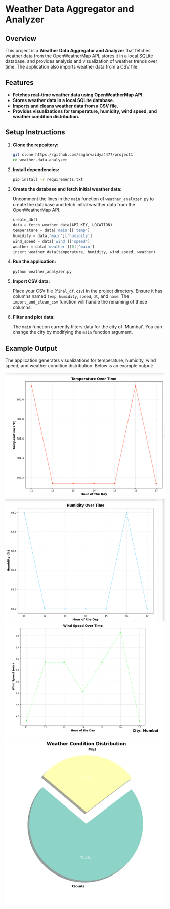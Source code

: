 # **Weather Data Aggregator and Analyzer**

## **Overview**

This project is a **Weather Data Aggregator and Analyzer** that fetches weather data from the OpenWeatherMap API, stores it in a local SQLite database, and provides analysis and visualization of weather trends over time. The application also imports weather data from a CSV file.

## **Features**

- **Fetches real-time weather data using OpenWeatherMap API.**
- **Stores weather data in a local SQLite database.**
- **Imports and cleans weather data from a CSV file.**
- **Provides visualizations for temperature, humidity, wind speed, and weather condition distribution.**

## **Setup Instructions**

1. **Clone the repository:**

    ```bash
    git clone https://github.com/sagarvaidya4477/project1
    cd weather-data-analyzer
    ```

2. **Install dependencies:**

    ```bash
    pip install -r requirements.txt
    ```

3. **Create the database and fetch initial weather data:**

    Uncomment the lines in the `main` function of `weather_analyzer.py` to create the database and fetch initial weather data from the OpenWeatherMap API.

    ```python
    create_db()
    data = fetch_weather_data(API_KEY, LOCATION)
    temperature = data['main']['temp']
    humidity = data['main']['humidity']
    wind_speed = data['wind']['speed']
    weather = data['weather'][0]['main']
    insert_weather_data(temperature, humidity, wind_speed, weather)
    ```

4. **Run the application:**

    ```bash
    python weather_analyzer.py
    ```

5. **Import CSV data:**

    Place your CSV file (`final_df.csv`) in the project directory. Ensure it has columns named `temp`, `humidity`, `speed`, `dt`, and `name`. The `import_and_clean_csv` function will handle the renaming of these columns.

6. **Filter and plot data:**

    The `main` function currently filters data for the city of 'Mumbai'. You can change the city by modifying the `main` function argument.

## **Example Output**

The application generates visualizations for temperature, humidity, wind speed, and weather condition distribution. Below is an example output:

![Temperature Over Time](output/temp.png)
![Humidity Over Time](output/humidity.png)
![Wind Speed Over Time](output/windspeed.png)
![Weather Condition Distribution](output/weather.png)
